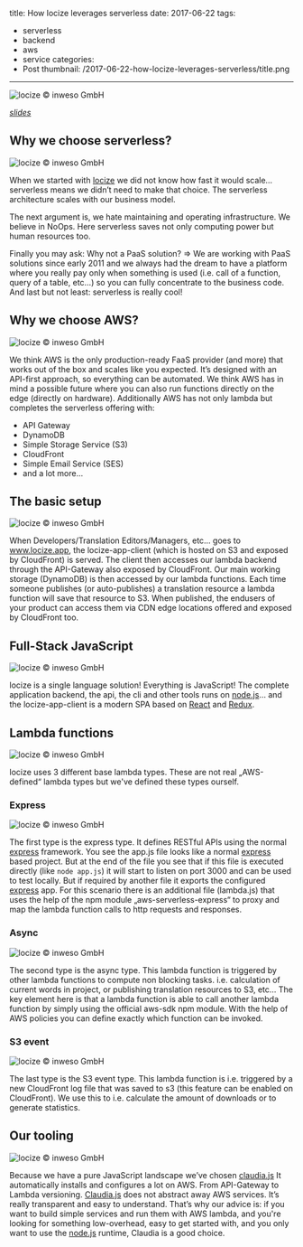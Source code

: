 title: How locize leverages serverless
date: 2017-06-22
tags:
  - serverless
  - backend
  - aws
  - service
categories:
  - Post
thumbnail: /2017-06-22-how-locize-leverages-serverless/title.png
---

![](title.png "locize © inweso GmbH")

_[slides](https://www.slideshare.net/adrai/locize-tech-talk)_

## Why we choose serverless?

![](why.png "locize © inweso GmbH")

When we started with [locize](http://www.locize.com) we did not know how fast it would scale… serverless means we didn’t need to make that choice. The serverless architecture scales with our business model.

The next argument is, we hate maintaining and operating infrastructure. We believe in NoOps. Here serverless saves not only computing power but human resources too.

Finally you may ask: Why not a PaaS solution? => We are working with PaaS solutions since early 2011 and we always had the dream to have a platform where you really pay only when something is used (i.e. call of a function, query of a table, etc…) so you can fully concentrate to the business code.
And last but not least: serverless is really cool!


## Why we choose AWS?

![](why_aws.png "locize © inweso GmbH")

We think AWS is the only production-ready FaaS provider (and more) that works out of the box and scales like you expected. It’s designed with an API-first approach, so everything can be automated.
We think AWS has in mind a possible future where you can also run functions directly on the edge (directly on hardware).
Additionally AWS has not only lambda but completes the serverless offering with:

- API Gateway
- DynamoDB
- Simple Storage Service (S3)
- CloudFront
- Simple Email Service (SES)
- and a lot more...


## The basic setup

![](setup.png "locize © inweso GmbH")

When Developers/Translation Editors/Managers, etc… goes to www.locize.app, the locize-app-client (which is hosted on S3 and exposed by CloudFront) is served. The client then accesses our lambda backend through the API-Gateway also exposed by CloudFront. Our main working storage (DynamoDB) is then accessed by our lambda functions.
Each time someone publishes (or auto-publishes) a translation resource a lambda function will save that resource to S3. When published, the endusers of your product can access them via CDN edge locations offered and exposed by CloudFront too.


## Full-Stack JavaScript

![](full_js.png "locize © inweso GmbH")

locize is a single language solution! Everything is JavaScript!
The complete application backend, the api, the cli and other tools runs on [node.js](https://nodejs.org)… and the locize-app-client is a modern SPA based on [React](https://facebook.github.io/react/) and [Redux](http://redux.js.org/).


## Lambda functions

![](types.png "locize © inweso GmbH")

locize uses 3 different base lambda types.
These are not real „AWS-defined“ lambda types but we've defined these types ourself.

### Express

![](express.png "locize © inweso GmbH")

The first type is the express type.
It defines RESTful APIs using the normal [express](http://expressjs.com/) framework.
You see the app.js file looks like a normal [express](http://expressjs.com/)  based project.
But at the end of the file you see that if this file is executed directly (like `node app.js`) it will start to listen on port 3000 and can be used to test locally.
But if required by another file it exports the configured [express](http://expressjs.com/) app.
For this scenario there is an additional file (lambda.js) that uses the help of the npm module „aws-serverless-express“ to proxy and map the lambda function calls to http requests and responses. 

### Async

![](async.png "locize © inweso GmbH")

The second type is the async type.
This lambda function is triggered by other lambda functions to compute non blocking tasks. i.e. calculation of current words in project, or publishing translation resources to S3, etc…
The key element here is that a lambda function is able to call another lambda function by simply using the official aws-sdk npm module.
With the help of AWS policies you can define exactly which function can be invoked.

### S3 event

![](s3.png "locize © inweso GmbH")

The last type is the S3 event type.
This lambda function is i.e. triggered by a new CloudFront log file that was saved to s3 (this feature can be enabled on CloudFront).
We use this to i.e. calculate the amount of downloads or to generate statistics.

## Our tooling

![](claudia.png "locize © inweso GmbH")

Because we have a pure JavaScript landscape we’ve chosen [claudia.js](https://claudiajs.com/)
It automatically installs and configures a lot on AWS. From API-Gateway to Lambda versioning.
[Claudia.js](https://claudiajs.com/) does not abstract away AWS services. It’s really transparent and easy to understand.
That’s why our advice is: if you want to build simple services and run them with AWS lambda, and you're looking for something low-overhead, easy to get started with, and you only want to use the [node.js](https://nodejs.org) runtime, Claudia is a good choice.
